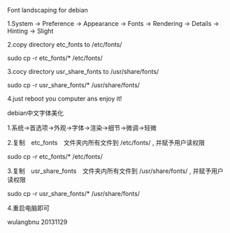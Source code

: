 Font landscaping for debian 

1.System -> Preference -> Appearance -> Fonts -> Rendering -> Details -> Hinting -> Slight

2.copy directory  etc_fonts to /etc/fonts/
  
  sudo cp -r etc_fonts/*   /etc/fonts/  

3.cocy directory  usr_share_fonts to /usr/share/fonts/
  
  sudo cp -r usr_share_fonts/*   /usr/share/fonts/ 

4.just reboot you computer ans enjoy it!


debian中文字体美化

1.系统->首选项->外观->字体->渲染->细节->微调->轻微 

2.复制　etc_fonts　文件夹内所有文件到 /etc/fonts/ , 并赋予用户读权限
  
  sudo cp -r etc_fonts/*   /etc/fonts/  

3.复制　usr_share_fonts　文件夹内所有文件到  /usr/share/fonts/ ,  并赋予用户读权限
  
  sudo cp -r usr_share_fonts/*   /usr/share/fonts/ 

4.重启电脑即可
    
wulangbnu  20131129
